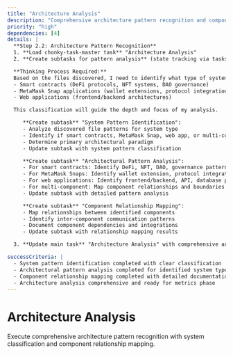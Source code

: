 ```yaml
---
title: "Architecture Analysis"
description: "Comprehensive architecture pattern recognition and component mapping"
priority: "high"
dependencies: [4]
details: |
  **Step 2.2: Architecture Pattern Recognition**
  1. **Load chonky-task-master task** "Architecture Analysis"
  2. **Create subtasks for pattern analysis** (state tracking via tasks only):

  **Thinking Process Required:**
  Based on the files discovered, I need to identify what type of system this is:
  - Smart contracts (DeFi protocols, NFT systems, DAO governance)
  - MetaMask Snap applications (wallet extensions, protocol integrations)
  - Web applications (frontend/backend architectures)

  This classification will guide the depth and focus of my analysis.

     **Create subtask** "System Pattern Identification":
     - Analyze discovered file patterns for system type
     - Identify if smart contracts, MetaMask Snap, web app, or multi-component
     - Determine primary architectural paradigm
     - Update subtask with system pattern classification

     **Create subtask** "Architectural Pattern Analysis":
     - For smart contracts: Identify DeFi, NFT, DAO, governance patterns
     - For MetaMask Snaps: Identify wallet extension, protocol integration patterns
     - For web applications: Identify frontend/backend, API, database patterns
     - For multi-component: Map component relationships and boundaries
     - Update subtask with detailed pattern analysis

     **Create subtask** "Component Relationship Mapping":
     - Map relationships between identified components
     - Identify inter-component communication patterns
     - Document component dependencies and integrations
     - Update subtask with relationship mapping results

  3. **Update main task** "Architecture Analysis" with comprehensive architecture classification and component understanding

successCriteria: |
  - System pattern identification completed with clear classification
  - Architectural pattern analysis completed for identified system type
  - Component relationship mapping completed with detailed documentation
  - Architecture analysis comprehensive and ready for metrics phase
---
```


# Architecture Analysis

Execute comprehensive architecture pattern recognition with system classification and component relationship mapping.
